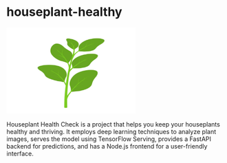 # houseplant-healthy

<!-- ![Houseplant Healthy Logo](houseplant.jpg) -->
<img src=houseplant.jpg alt="Houseplant Healthy Logo" width="300" height="200">

Houseplant Health Check is a project that helps you keep your houseplants healthy and thriving. It employs deep learning techniques to analyze plant images, serves the model using TensorFlow Serving, provides a FastAPI backend for predictions, and has a Node.js frontend for a user-friendly interface.

<!-- ## Installation

1. Clone the repository:

   	```bash
   	git clone https://github.com/bhargobdeka/houseplant-healthy.git

   	```

2. Change to the directory:

	```bash
	cd houseplant-healthy

	```
## Model

![Model 1](model-1.png)


## Results
![Model Predict 1](model-predict-1.png) -->
